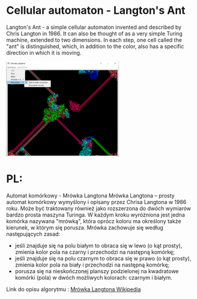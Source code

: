 # Cellular automaton - Langton's Ant
Langton's Ant - a simple cellular automaton invented and described by Chris Langton in 1986. It can also be thought of as a very simple Turing machine, extended to two dimensions. In each step, one cell called the "ant" is distinguished, which, in addition to the color, also has a specific direction in which it is moving.

<img src="./projectScreenImage/algorytm_Mrowka.png" width=300>

# PL:
Automat komórkowy - Mrówka Langtona
Mrówka Langtona – prosty automat komórkowy wymyślony i opisany przez Chrisa Langtona w 1986 roku. Może być traktowany również jako rozszerzona do dwóch wymiarów bardzo prosta maszyna Turinga. W każdym kroku wyróżniona jest jedna komórka nazywana "mrówką", która oprócz koloru ma określony także kierunek, w którym się porusza. Mrówka zachowuje się według następujących zasad:

* jeśli znajduje się na polu białym to obraca się w lewo (o kąt prosty), zmienia kolor pola na czarny i przechodzi na następną komórkę;
* jeśli znajduje się na polu czarnym to obraca się w prawo (o kąt prosty), zmienia kolor pola na biały i przechodzi na następną komórkę;
* porusza się na nieskończonej planszy podzielonej na kwadratowe komórki (pola) w dwóch możliwych kolorach: czarnym i białym.

Link do opisu algorytmu :  [Mrówka Langtona Wikipedia](https://pl.wikipedia.org/wiki/Mr%C3%B3wka_Langtona)